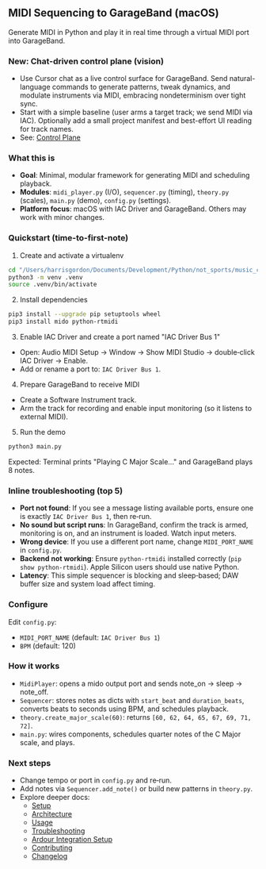 ## MIDI Sequencing to GarageBand (macOS)

Generate MIDI in Python and play it in real time through a virtual MIDI port into GarageBand.

### New: Chat-driven control plane (vision)
- Use Cursor chat as a live control surface for GarageBand. Send natural-language commands to generate patterns, tweak dynamics, and modulate instruments via MIDI, embracing nondeterminism over tight sync.
- Start with a simple baseline (user arms a target track; we send MIDI via IAC). Optionally add a small project manifest and best-effort UI reading for track names.
- See: [Control Plane](docs/CONTROL_PLANE.md)

### What this is
- **Goal**: Minimal, modular framework for generating MIDI and scheduling playback.
- **Modules**: `midi_player.py` (I/O), `sequencer.py` (timing), `theory.py` (scales), `main.py` (demo), `config.py` (settings).
- **Platform focus**: macOS with IAC Driver and GarageBand. Others may work with minor changes.

### Quickstart (time-to-first-note)
1) Create and activate a virtualenv
```bash
cd "/Users/harrisgordon/Documents/Development/Python/not_sports/music_cursor"
python3 -m venv .venv
source .venv/bin/activate
```

2) Install dependencies
```bash
pip3 install --upgrade pip setuptools wheel
pip3 install mido python-rtmidi
```

3) Enable IAC Driver and create a port named "IAC Driver Bus 1"
- Open: Audio MIDI Setup → Window → Show MIDI Studio → double‑click IAC Driver → Enable.
- Add or rename a port to: `IAC Driver Bus 1`.

4) Prepare GarageBand to receive MIDI
- Create a Software Instrument track.
- Arm the track for recording and enable input monitoring (so it listens to external MIDI).

5) Run the demo
```bash
python3 main.py
```
Expected: Terminal prints "Playing C Major Scale..." and GarageBand plays 8 notes.

### Inline troubleshooting (top 5)
- **Port not found**: If you see a message listing available ports, ensure one is exactly `IAC Driver Bus 1`, then re‑run.
- **No sound but script runs**: In GarageBand, confirm the track is armed, monitoring is on, and an instrument is loaded. Watch input meters.
- **Wrong device**: If you use a different port name, change `MIDI_PORT_NAME` in `config.py`.
- **Backend not working**: Ensure `python-rtmidi` installed correctly (`pip show python-rtmidi`). Apple Silicon users should use native Python.
- **Latency**: This simple sequencer is blocking and sleep‑based; DAW buffer size and system load affect timing.

### Configure
Edit `config.py`:
- `MIDI_PORT_NAME` (default: `IAC Driver Bus 1`)
- `BPM` (default: 120)

### How it works
- `MidiPlayer`: opens a mido output port and sends note_on → sleep → note_off.
- `Sequencer`: stores notes as dicts with `start_beat` and `duration_beats`, converts beats to seconds using BPM, and schedules playback.
- `theory.create_major_scale(60)`: returns `[60, 62, 64, 65, 67, 69, 71, 72]`.
- `main.py`: wires components, schedules quarter notes of the C Major scale, and plays.

### Next steps
- Change tempo or port in `config.py` and re‑run.
- Add notes via `Sequencer.add_note()` or build new patterns in `theory.py`.
- Explore deeper docs:
  - [Setup](docs/SETUP.md)
  - [Architecture](docs/ARCHITECTURE.md)
  - [Usage](docs/USAGE.md)
  - [Troubleshooting](docs/TROUBLESHOOTING.md)
  - [Ardour Integration Setup](docs/ARDOUR_SETUP.md)
  - [Contributing](CONTRIBUTING.md)
  - [Changelog](CHANGELOG.md)


